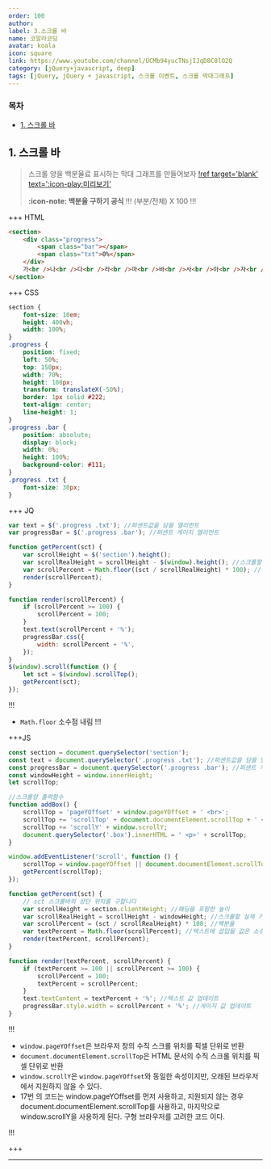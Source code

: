 ```yaml
---
order: 100
author:
label: 3.스크롤 바
name: 코알라코딩
avatar: koala
icon: square
link: https://www.youtube.com/channel/UCMb94yucTNsjIJqD8C8lO2Q
category: [jQuery+javascript, deep]
tags: [jQuery, jQuery + javascript, 스크롤 이벤트, 스크롤 막대그래프]
---
```


### 목차 <!-- omit in toc -->

- [1. 스크롤 바](#1-스크롤-바)

## 1. 스크롤 바

> 스크롤 양을 백분율료 표시하는 막대 그래프를 만들어보자
> [!ref target='blank' text=':icon-play:미리보기'](./files/3/jq.html)
>
> **:icon-note: 백분율 구하기 공식**
> !!!
> (부분/전체) X 100
> !!!

+++ HTML

```html # html
<section>
	<div class="progress">
		<span class="bar"></span>
		<span class="txt">0%</span>
	</div>
	가<br />나<br />다<br />라<br />마<br />바<br />사<br />아<br />자<br />차<br />카<br />타<br />파<br />하
</section>
```

+++ CSS

```css #
section {
	font-size: 10em;
	height: 400vh;
	width: 100%;
}
.progress {
	position: fixed;
	left: 50%;
	top: 150px;
	width: 70%;
	height: 100px;
	transform: translateX(-50%);
	border: 1px solid #222;
	text-align: center;
	line-height: 1;
}
.progress .bar {
	position: absolute;
	display: block;
	width: 0%;
	height: 100%;
	background-color: #111;
}
.progress .txt {
	font-size: 30px;
}
```

+++ JQ

```js #7,8 jQuery
var text = $('.progress .txt'); //퍼센트값을 담을 엘리먼트
var progressBar = $('.progress .bar'); //퍼센트 게이지 엘리먼트

function getPercent(sct) {
	var scrollHeight = $('section').height();
	var scrollRealHeight = scrollHeight - $(window).height(); //스크롤할 실제 거리
	var scrollPercent = Math.floor((sct / scrollRealHeight) * 100); //백분율
	render(scrollPercent);
}

function render(scrollPercent) {
	if (scrollPercent >= 100) {
		scrollPercent = 100;
	}
	text.text(scrollPercent + '%');
	progressBar.css({
		width: scrollPercent + '%',
	});
}
$(window).scroll(function () {
	let sct = $(window).scrollTop();
	getPercent(sct);
});
```

!!!
- `Math.floor` 소수점 내림
!!!

+++JS

```js #17 javascript
const section = document.querySelector('section');
const text = document.querySelector('.progress .txt'); //퍼센트값을 담을 엘리먼트
const progressBar = document.querySelector('.progress .bar'); //퍼센트 게이지 엘리먼트
const windowHeight = window.innerHeight;
let scrollTop;

//스크롤양 출력함수
function addBox() {
	scrollTop = 'pageYOffset' + window.pageYOffset + ' <br>';
	scrollTop += 'scrollTop' + document.documentElement.scrollTop + ' <br>';
	scrollTop += 'scrollY' + window.scrollY;
	document.querySelector('.box').innerHTML = ' <p>' + scrollTop;
}

window.addEventListener('scroll', function () {
	scrollTop = window.pageYOffset || document.documentElement.scrollTop || window.scrollY;
	getPercent(scrollTop);
});

function getPercent(sct) {
	// sct 스크롤바의 상단 위치를 구합니다
	var scrollHeight = section.clientHeight; //패딩을 포함한 높이
	var scrollRealHeight = scrollHeight - windowHeight; //스크롤할 실제 거리
	var scrollPercent = (sct / scrollRealHeight) * 100; //백분율
	var textPercent = Math.floor(scrollPercent); //텍스트에 삽입될 값은 소수점을 버림
	render(textPercent, scrollPercent);
}

function render(textPercent, scrollPercent) {
	if (textPercent >= 100 || scrollPercent >= 100) {
		scrollPercent = 100;
		textPercent = scrollPercent;
	}
	text.textContent = textPercent + '%'; //텍스트 값 업데이트
	progressBar.style.width = scrollPercent + '%'; //게이지 값 업데이트
}
```

!!!
- `window.pageYOffset`은 브라우저 창의 수직 스크롤 위치를 픽셀 단위로 반환
- `document.documentElement.scrollTop`은 HTML 문서의 수직 스크롤 위치를 픽셀 단위로 반환
- `window.scrollY`은 `window.pageYOffset`와 동일한 속성이지만, 오래된 브라우저에서 지원하지 않을 수 있다.
- 17번 의 코드는 window.pageYOffset를 먼저 사용하고, 지원되지 않는 경우 document.documentElement.scrollTop를
  사용하고, 마지막으로 window.scrollY을 사용하게 된다. 구형 브라우저를 고려한 코드 이다.

!!!

+++

---
